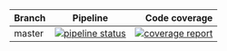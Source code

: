 | Branch |                                                                            Pipeline                                                                            |                                                                                                                                                   Code coverage |
|--------|:--------------------------------------------------------------------------------------------------------------------------------------------------------------:|----------------------------------------------------------------------------------------------------------------------------------------------------------------:|
| master | [![pipeline status](https://gitlab.12storeez.com/backend/go/common/modules/api-helper-go-lib/badges/main/pipeline.svg)](https://gitlab.12storeez.com/backend/go/common/modules/api-helper-go-lib/-/commits/main) |  [![coverage report](https://gitlab.12storeez.com/backend/go/common/modules/api-helper-go-lib/badges/main/coverage.svg)](https://gitlab.12storeez.com/backend/go/common/modules/api-helper-go-lib/-/commits/main) |
